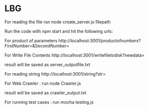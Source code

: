 # LBG

For reading the file run node create_server.js filepath

Run the code with npm start and hit the following urls:

For product of parameters http://localhost:3001/productofnumbers?FirstNumber=&SecondNumber=

For Write File Contents http://localhost:3001/writefiletodisk?newdata=

result will be saved as server_outputfile.txt

 For reading string http://localhost:3001/string?str=

For Web Crawler : run node Crawler.js

result will be saved as crawler_output.txt

For running test cases : run mocha testing.js

